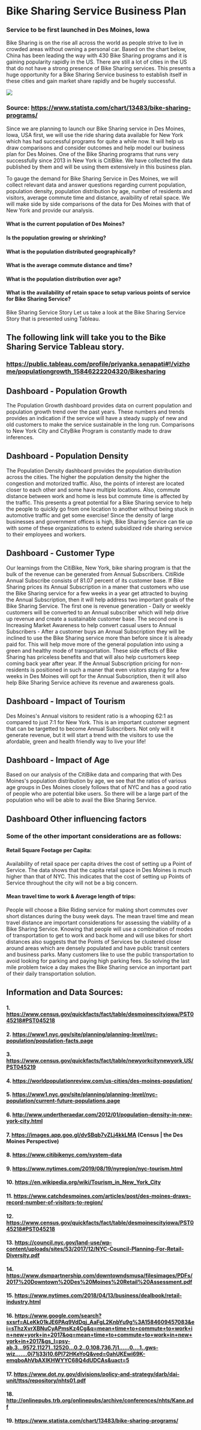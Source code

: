 # Bike Sharing Service Business Plan
### Service to be first launched in Des Moines, Iowa

Bike Sharing is on the rise all across the world as people strive to live in crowded areas without owning a personal car. Based on the chart below, China has been leading the way with 430 Bike Sharing programs and it is gaining popularity rapidly in the US. There are still a lot of cities in the US that do not have a strong presence of Bike Sharing services. This presents a huge opportunity for a Bike Sharing Service business to establish itself in these cities and gain market share rapidly and be hugely successful.

![](project.png)
### Source: https://www.statista.com/chart/13483/bike-sharing-programs/
Since we are planning to launch our Bike Sharing service in Des Moines, Iowa, USA first, we will use the ride sharing data available for New York which has had successful programs for quite a while now. It will help us draw comparisons and consider outcomes and help model our business plan for Des Moines. One of the Bike Sharing programs that runs very successfully since 2013 in New York is CitiBike. We have collected the data published by them and will be using them extensively in this business plan.

To gauge the demand for Bike Sharing Service in Des Moines, we will collect relevant data and answer questions regarding current population, population density, population distribution by age, number of residents and visitors, average commute time and distance, avaibility of retail space. We will make side by side comparisons of the data for Des Moines with that of New York and provide our analysis.

#### What is the current population of Des Moines?
#### Is the population growing or shrinking?
#### What is the population distributed geographically?
#### What is the average commute distance and time?
#### What is the population distribution over age?
#### What is the availability of retain space to setup various points of service for Bike Sharing Service?

Bike Sharing Service Story
Let us take a look at the Bike Sharing Service Story that is presented using Tableau.
## The following link will take you to the Bike Sharing Service Tableau story.
### https://public.tableau.com/profile/priyanka.senapati#!/vizhome/populationgrowth_15846222204320/Bikesharing

## Dashboard - Population Growth
The Population Growth dashboard provides data on current population and population growth trend over the past years. These numbers and trends provides an indication if the service will have a steady supply of new and old customers to make the service sustainable in the long run. Comparisons to New York City and CityBike Program is constantly made to draw inferences.
## Dashboard - Population Density
The Population Density dashboard provides the population distribution across the cities. The higher the population density the higher the congestion and motorized traffic. Also, the points of interest are located closer to each other and some have multiple locations. Also, commute distance between work and home is less but commute time is affected by the traffic. This presents a great potential for a Bike Sharing service to help the people to quickly go from one location to another without being stuck in automotive traffic and get some exercise! Since the density of large businesses and government offices is high, Bike Sharing Service can tie up with some of these organizations to extend subsidized ride sharing service to their employees and workers.
## Dashboard - Customer Type
Our learnings from the CitiBike, New York, bike sharing program is that the bulk of the revenue can be generated from Annual Subscribers. CitiRide Annual Subscribe consists of 81.07 percent of its customer base. If Bike Sharing prices its Annual Subscription in a maner that customers who use the Bike Sharing service for a few weeks in a year get attracted to buying the Annual Subscription, then it will help address two important goals of the Bike Sharing Service. The first one is revenue generation - Daily or weekly customers will be converted to an Annual subscriber which will help drive up revenue and create a sustainable customer base. The second one is Increasing Market Awareness to help convert casual users to Annual Subscribers - After a customer buys an Annual Subscription they will be inclined to use the Bike Sharing service more than before since it is already paid for. This will help move more of the general population into using a green and healthy mode of transportation. These side effects of Bike Sharing has priceless benefits and that will also help cusrtomers keep coming back year after year. If the Annual Subscription pricing for non-residents is positioned in such a maner that even visitors staying for a few weeks in Des Moines will opt for the Annual Subscription, then it will also help Bike Sharing Service achieve its revenue and awareness goals.
## Dashboard - Impact of Tourism
Des Moines's Annual visitors to resident ratio is a whooping 62:1 as compared to just 7:1 for New York. This is an important customer segment that can be targetted to become Annual Subscribers. Not only will it generate revenue, but it will start a trend with the visitors to use the afordable, green and health friendly way to live your life!
## Dashboard - Impact of Age
Based on our analysis of the CitiBike data and comparing that with Des Moines's population distribution by age, we see that the ratios of various age groups in Des Moines closely follows that of NYC and has a good ratio of people who are potential bike users. So there will be a large part of the population who will be able to avail the Bike Sharing Service.
## Dashboard Other influencing factors
### Some of the other important considerations are as follows:
#### Retail Square Footage per Capita:
Availability of retail space per capita drives the cost of setting up a Point of Service. The data shows that the capita retail space in Des Moines is much higher than that of NYC. This indicates that the cost of setting up Points of Service throughout the city will not be a big concern.
#### Mean travel time to work & Average length of trips:
People will choose a Bike Riding service for making short commutes over short distances during the busy week days. The mean travel time and mean travel distance are important considerations for assessing the viability of a Bike Sharing Service. Knowing that people will use a combination of modes of transportation to get to work and back home and will use bikes for short distances also suggests that the Points of Services be clustered closer around areas which are densely populated and have public transit centers and business parks. Many customers like to use the public transportation to avoid looking for parking and paying high parking fees. So solving the last mile problem twice a day makes the Bike Sharing service an important part of their daily transportation solution.
## Information and Data Sources:
#### 1. https://www.census.gov/quickfacts/fact/table/desmoinescityiowa/PST045218#PST045218
#### 2. https://www1.nyc.gov/site/planning/planning-level/nyc-population/population-facts.page
#### 3. https://www.census.gov/quickfacts/fact/table/newyorkcitynewyork,US/PST045219
#### 4. https://worldpopulationreview.com/us-cities/des-moines-population/
#### 5. https://www1.nyc.gov/site/planning/planning-level/nyc-population/current-future-populations.page
#### 6. http://www.undertheraedar.com/2012/01/population-density-in-new-york-city.html
#### 7. https://images.app.goo.gl/dvSBqb7vZLj4kkLMA (Census | the Des Moines Perspective)
#### 8. https://www.citibikenyc.com/system-data
#### 9. https://www.nytimes.com/2019/08/19/nyregion/nyc-tourism.html
#### 10. https://en.wikipedia.org/wiki/Tourism_in_New_York_City
#### 11. https://www.catchdesmoines.com/articles/post/des-moines-draws-record-number-of-visitors-to-region/
#### 12. https://www.census.gov/quickfacts/fact/table/desmoinescityiowa/PST045218#PST045218
#### 13. https://council.nyc.gov/land-use/wp-content/uploads/sites/53/2017/12/NYC-Council-Planning-For-Retail-Diversity.pdf
#### 14. https://www.dsmpartnership.com/downtowndsmusa/filesimages/PDFs/2017%20Downtown%20Des%20Moines%20Retail%20Assessment.pdf
#### 15. https://www.nytimes.com/2018/04/13/business/dealbook/retail-industry.html
#### 16. https://www.google.com/search?sxsrf=ALeKk01kJE6PAq9VdDqj_AaFgL2KnbYu9g%3A1584609457083&ei=sThzXvrXBNuCyAPmsKz4Cg&q=mean+time+to+commute+to+work+in+new+york+in+2017&oq=mean+time+to+commute+to+work+in+new+york+in+2017&gs_l=psy-ab.3...9572.11271..12520...0.2..0.108.736.7j1......0....1..gws-wiz.......0i71j33i10.6PI72HKeYoQ&ved=0ahUKEwi69K-emqboAhVbAXIKHWYYC68Q4dUDCAs&uact=5
#### 17. https://www.dot.ny.gov/divisions/policy-and-strategy/darb/dai-unit/ttss/repository/nhts01.pdf
#### 18. http://onlinepubs.trb.org/onlinepubs/archive/conferences/nhts/Kane.pdf
#### 19. https://www.statista.com/chart/13483/bike-sharing-programs/
